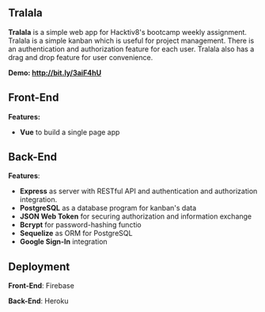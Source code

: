 ## Tralala

**Tralala** is a simple web app for Hacktiv8's bootcamp weekly assignment. Tralala is a simple kanban which is useful for project management. There is an authentication and authorization feature for each user. Tralala also has a drag and drop feature for user convenience.

**Demo: http://bit.ly/3aiF4hU**

## Front-End

**Features:**

- **Vue** to build a single page app

## Back-End

**Features**:

- **Express** as server with RESTful API and authentication and authorization integration. 
- **PostgreSQL** as a database program for kanban's data
- **JSON Web Token** for securing authorization and information exchange
- **Bcrypt** for password-hashing functio
- **Sequelize** as ORM for PostgreSQL
- **Google Sign-In** integration

## Deployment

**Front-End**: Firebase

**Back-End**: Heroku
